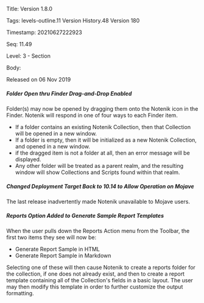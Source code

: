 Title:  Version 1.8.0

Tags:   levels-outline.11 Version History.48 Version 180

Timestamp: 20210627222923

Seq:    11.49

Level:  3 - Section

Body: 

Released on 06 Nov 2019
 
##### Folder Open thru Finder Drag-and-Drop Enabled

Folder(s) may now be opened by dragging them onto the Notenik icon in the Finder. Notenik will respond in one of four ways to each Finder item. 

* If a folder contains an existing Notenik Collection, then that Collection will be opened in a new window. 
* If a folder is empty, then it will be initialized as a new Notenik Collection, and opened in a new window. 
* if the dragged item is not a folder at all, then an error message will be displayed. 
* Any other folder will be treated as a parent realm, and the resulting window will show Collections and Scripts found within that realm.
 
##### Changed Deployment Target Back to 10.14 to Allow Operation on Mojave

The last release inadvertently made Notenik unavailable to Mojave users. 

 
##### Reports Option Added to Generate Sample Report Templates

When the user pulls down the Reports Action menu from the Toolbar, the first two items they see will now be:

- Generate Report Sample in HTML
- Generate Report Sample in Markdown

Selecting one of these will then cause Notenik to create a reports folder for the collection, if one does not already exist, and then to create a report template containing all of the Collection's fields in a basic layout. The user may then modify this template in order to further customize the output formatting.
